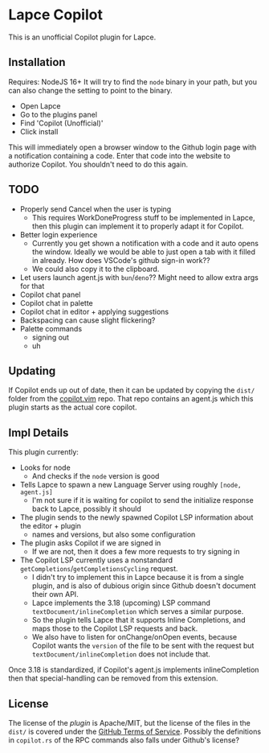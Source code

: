 # Lapce Copilot
This is an unofficial Copilot plugin for Lapce.   

## Installation
Requires: NodeJS 16+
It will try to find the `node` binary in your path, but you can also change the setting to point to the binary.
  
- Open Lapce
- Go to the plugins panel
- Find 'Copilot (Unofficial)'
- Click install

This will immediately open a browser window to the Github login page with a notification containing a code. Enter that code into the website to authorize Copilot. You shouldn't need to do this again.

## TODO
- Properly send Cancel when the user is typing
    - This requires WorkDoneProgress stuff to be implemented in Lapce, then this plugin can implement it to properly adapt it for Copilot.
- Better login experience
    - Currently you get shown a notification with a code and it auto opens the window. Ideally we would be able to just open a tab with it filled in already. How does VSCode's github sign-in work??
    - We could also copy it to the clipboard.
- Let users launch agent.js with `bun`/`deno`?? Might need to allow extra args for that
- Copilot chat panel
- Copilot chat in palette
- Copilot chat in editor + applying suggestions
- Backspacing can cause slight flickering?
- Palette commands
    - signing out
    - uh

## Updating
If Copilot ends up out of date, then it can be updated by copying the `dist/` folder from the [copilot.vim](https://github.com/github/copilot.vim/) repo. That repo contains an agent.js which this plugin starts as the actual core copilot.  

## Impl Details
This plugin currently:
- Looks for node
    - And checks if the `node` version is good
- Tells Lapce to spawn a new Language Server using roughly `[node, agent.js]`
    - I'm not sure if it is waiting for copilot to send the initialize response back to Lapce, possibly it should
- The plugin sends to the newly spawned Copilot LSP information about the editor + plugin
    - names and versions, but also some configuration
- The plugin asks Copilot if we are signed in
    - If we are not, then it does a few more requests to try signing in
- The Copilot LSP currently uses a nonstandard `getCompletions`/`getCompletionsCycling` request. 
    - I didn't try to implement this in Lapce because it is from a single plugin, and is also of dubious origin since Github doesn't document their own API.
    - Lapce implements the 3.18 (upcoming) LSP command `textDocument/inlineCompletion` which serves a similar purpose.
    - So the plugin tells Lapce that it supports Inline Completions, and maps those to the Copilot LSP requests and back.
    - We also have to listen for onChange/onOpen events, because Copilot wants the `version` of the file to be sent with the request but `textDocument/inlineCompletion` does not include that.

Once 3.18 is standardized, if Copilot's agent.js implements inlineCompletion then that special-handling can be removed from this extension.

## License  
The license of the *plugin* is Apache/MIT, but the license of the files in the `dist/` is covered under the [GitHub Terms of Service](https://docs.github.com/en/site-policy/github-terms/github-terms-for-additional-products-and-features#github-copilot). Possibly the definitions in `copilot.rs` of the RPC commands also falls under Github's license?